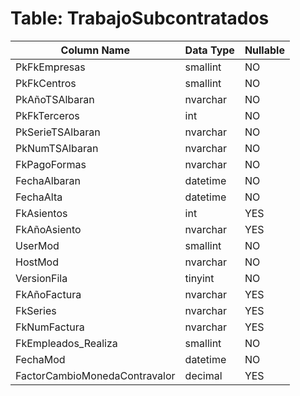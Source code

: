 # Table: TrabajoSubcontratados

| Column Name | Data Type | Nullable |
|-------------|-----------|----------|
| PkFkEmpresas | smallint | NO |
| PkFkCentros | smallint | NO |
| PkAñoTSAlbaran | nvarchar | NO |
| PkFkTerceros | int | NO |
| PkSerieTSAlbaran | nvarchar | NO |
| PkNumTSAlbaran | nvarchar | NO |
| FkPagoFormas | nvarchar | NO |
| FechaAlbaran | datetime | NO |
| FechaAlta | datetime | NO |
| FkAsientos | int | YES |
| FkAñoAsiento | nvarchar | YES |
| UserMod | smallint | NO |
| HostMod | nvarchar | NO |
| VersionFila | tinyint | NO |
| FkAñoFactura | nvarchar | YES |
| FkSeries | nvarchar | YES |
| FkNumFactura | nvarchar | YES |
| FkEmpleados_Realiza | smallint | NO |
| FechaMod | datetime | NO |
| FactorCambioMonedaContravalor | decimal | YES |
